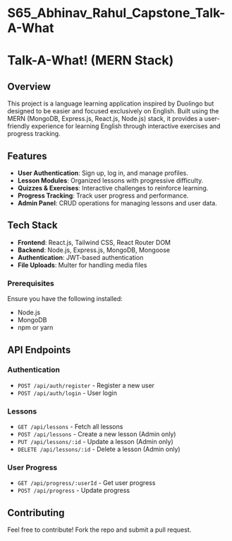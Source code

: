 # S65_Abhinav_Rahul_Capstone_Talk-A-What
# Talk-A-What! (MERN Stack)

## Overview
This project is a language learning application inspired by Duolingo but designed to be easier and focused exclusively on English. Built using the MERN (MongoDB, Express.js, React.js, Node.js) stack, it provides a user-friendly experience for learning English through interactive exercises and progress tracking.

## Features
- **User Authentication**: Sign up, log in, and manage profiles.
- **Lesson Modules**: Organized lessons with progressive difficulty.
- **Quizzes & Exercises**: Interactive challenges to reinforce learning.
- **Progress Tracking**: Track user progress and performance.
- **Admin Panel**: CRUD operations for managing lessons and user data.

## Tech Stack
- **Frontend**: React.js, Tailwind CSS, React Router DOM
- **Backend**: Node.js, Express.js, MongoDB, Mongoose
- **Authentication**: JWT-based authentication
- **File Uploads**: Multer for handling media files



### Prerequisites
Ensure you have the following installed:
- Node.js
- MongoDB
- npm or yarn

## API Endpoints
### Authentication
- `POST /api/auth/register` - Register a new user
- `POST /api/auth/login` - User login

### Lessons
- `GET /api/lessons` - Fetch all lessons
- `POST /api/lessons` - Create a new lesson (Admin only)
- `PUT /api/lessons/:id` - Update a lesson (Admin only)
- `DELETE /api/lessons/:id` - Delete a lesson (Admin only)

### User Progress
- `GET /api/progress/:userId` - Get user progress
- `POST /api/progress` - Update progress

## Contributing
Feel free to contribute! Fork the repo and submit a pull request.



